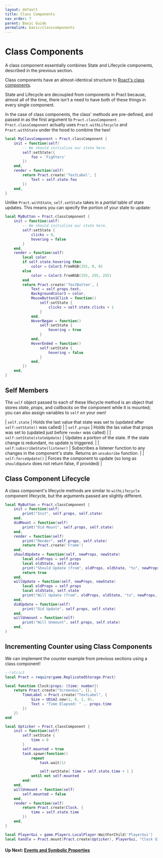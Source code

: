 ```yaml
---
layout: default
title: Class Components
nav_order: 7
parent: Basic Guide
permalink: basic/classcomponents
---
```


# Class Components

A class component essentially combines State and Lifecycle components, described in the previous section.

Class components have an almost-identical structure to [Roact's class components](https://roblox.github.io/roact/guide/components/).

State and Lifecycle are decoupled from components in Pract because, almost all of the time, there isn't a need to have both of these things in every single component.

In the case of class components, the class' methods are pre-defined, and passed in as the first argument to `Pract.classComponent` .
`Pract.classComponent` actually uses `Pract.withLifecycle` and `Pract.withState` under the hood to combine the two!
```lua
local MyClassComponent = Pract.classComponent {
    init = function(self)
        -- We should initialize our state here.
        self:setState({
            foo = 'Fighters'
        })
    end,
    render = function(self)
        return Pract.create('TextLabel', {
            Text = self.state.foo
        })
    end,
}
```

Unlike `Pract.withState`, `self.setState` takes in a _partial_ table of state updates. This means you can specify the portion of your state to update:
```lua
local MyButton = Pract.classComponent {
    init = function(self)
        -- We should initialize our state here.
        self:setState {
            clicks = 0,
            hovering = false
        }
    end,
    render = function(self)
        local color
        if self.state.hovering then
            color = Color3.fromRGB(255, 0, 0)
        else
            color = Color3.fromRGB(255, 255, 255)
        end
        return Pract.create('TextButton', {
            Text = self.props.text,
            BackgroundColor3 = color,
            MouseButton1Click = function()
                self:setState {
                    clicks = self.state.clicks + 1
                }
            end,
            HoverBegan = function()
                self:setState {
                    hovering = true
                }
            end,
            HoverEnded = function()
                self:setState {
                    hovering = false
                }
            end,
        })
    end,
}
```

## Self Members

The `self` object passed to each of these lifecycle method is an object that stores _state_, _props_, and _callbacks_ on the component while it is mounted; you can also assign variables to `self` on your own!

| `self.state` | Holds the last value that state was set to (updated after `self:setState()` was called) |
| `self.props` | Holds the las value that props was set to (updated just before `render` was called) |
| `self:setState(stateUpdate)` | Updates a portion of the state. If the state change is redundant, no update is triggered. |
| `self:subscribeState(listener)` | Subscribes a listener function to any changes in the component's state. Returns an `unsubsribe` function. |
| `self:forceUpdate()` | Forces the component to update (so long as `shouldUpdate` does not return false, if provided) |

## Class Component Lifecycle

A class component's lifecycle methods are similar to `withLifecycle` component lifecycle, but the arguments passed are slightly different.
```lua
local MyButton = Pract.classComponent {
    init = function(self)
        print("Init", self.props, self.state)
    end,
    didMount = function(self)
        print("Did Mount", self.props, self.state)
    end,
    render = function(self)
        print("Render", self.props, self.state)
        return Pract.create('Frame')
    end,
    shouldUpdate = function(self, newProps, newState)
        local oldProps = self.props
        local oldState, self.state
        print("Should Update (from", oldProps, oldState, "to", newProps, newState, ")")
        return true
    end,
    willUpdate = function(self, newProps, newState)
        local oldProps = self.props
        local oldState, self.state
        print("Will Update (from", oldProps, oldState, "to", newProps, newState, ")")
    end,
    didUpdate = function(self)
        print("Did Update", self.props, self.state)
    end,
    willUnmount = function(self)
        print("Will Unmount", self.props, self.state)
    end,
}
```

## Incrementing Counter using Class Components

We can implement the counter example from previous sections using a class component!

```lua
--!strict
local Pract = require(game.ReplicatedStorage.Pract)

local function Clock(props: {time: number})
    return Pract.create("ScreenGui", {}, {
        TimeLabel = Pract.create("TextLabel", {
            Size = UDim2.new(1, 0, 1, 0),
            Text = "Time Elapsed: " .. props.time
        })
    })
end

local Upticker = Pract.classComponent {
    init = function(self)
        self:setState {
            time = 0
        }
        self.mounted = true
        task.spawn(function()
            repeat
                task.wait(1)

                self:setState{ time = self.state.time + 1 }
            until not self.mounted
        end)
    end,
    willUnmount = function(self)
        self.mounted = false
    end,
    render = function(self)
        return Pract.create(Clock, {
            time = self.state.time
        })
    end,
}

local PlayerGui = game.Players.LocalPlayer:WaitForChild('PlayerGui')
local handle = Pract.mount(Pract.create(Upticker), PlayerGui, "Clock UI")
```

#### Up Next: [Events and Symbolic Properties](eventssymbols)